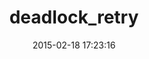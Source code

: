 ---
layout: post
title:  "deadlock_retry"
repo:   "mperham/deadlock_retry"
date:   2015-02-18 17:23:16
gemurl: http://github.com/mperham/deadlock_retry
---